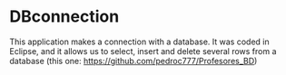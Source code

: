 # DBconnection
This application makes a connection with a database.
It was coded in Eclipse, and it allows us to select, insert and delete several rows from a database (this one: https://github.com/pedroc777/Profesores_BD)

